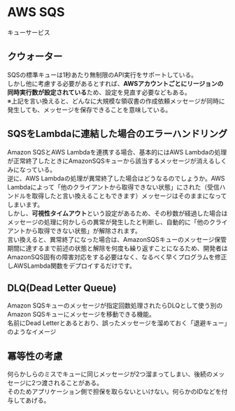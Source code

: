 # AWS SQS

キューサービス

## クウォーター

SQSの標準キューは1秒あたり無制限のAPI実行をサポートしている。  
しかし他に考慮する必要があるとすれば、**AWSアカウントごとにリージョンの同時実行数が設定されている**ため、設定を見直す必要などもある。  
※上記を言い換えると、どんなに大規模な領収書の作成依頼メッセージが同時に発生しても、メッセージを保存できることを意味している。

## SQSをLambdaに連結した場合のエラーハンドリング

Amazon SQSとAWS Lambdaを連携する場合、基本的にはAWS Lambdaの処理が正常終了したときにAmazonSQSキューから該当するメッセージが消えるしくみになっている。  
逆に、AWS Lambdaの処理が異常終了した場合はどうなるのでしょうか。AWS Lambdaによって「他のクライアントから取得できない状態」にされた（受信ハンドルを取得したと言い換えることもできます）メッセージはそのままになってしまいます。  
しかし、**可視性タイムアウト**という設定があるため、その秒数が経過した場合はメッセージの処理に何かしらの異常が発生したと判断し、自動的に「他のクライアントから取得できない状態」が解除されます。  
言い換えると、異常終了になった場合は、AmazonSQSキューのメッセージ保管期間に達するまで前述の状態と解除を何度も繰り返すことになるため、開発者はAmazonSQS固有の障害対応をする必要はなく、なるべく早くプログラムを修正しAWSLambda関数をデプロイするだけです。

## DLQ(Dead Letter Queue)

Amazon SQSキューのメッセージが指定回数処理されたらDLQとして使う別のAmazon SQSキューにメッセージを移動できる機能。  
名前にDead Letterとあるとおり、誤ったメッセージを溜めておく「退避キュー」のようなイメージ

## 冪等性の考慮

何らかしらのミスでキューに同じメッセージが2つ溜まってしまい、後続のメッセージに2つ渡されることがある。  
そのためアプリケーション側で担保を取らないといけない。何らかのIDなどを付与してあげる。
